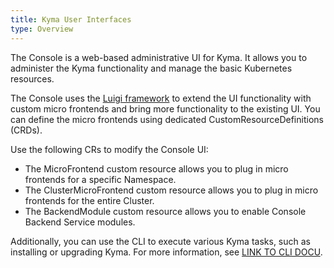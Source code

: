 ```yaml
---
title: Kyma User Interfaces
type: Overview
---
```


The Console is a web-based administrative UI for Kyma. It allows you to administer the Kyma functionality and manage the basic Kubernetes resources.

The Console uses the [Luigi framework](https://luigi-project.io) to extend the UI functionality with custom micro frontends and bring more functionality to the existing UI. You can define the micro frontends using dedicated CustomResourceDefinitions (CRDs).

Use the following CRs to modify the Console UI:

- The MicroFrontend custom resource allows you to plug in micro frontends for a specific Namespace.
- The ClusterMicroFrontend custom resource allows you to plug in micro frontends for the entire Cluster.
- The BackendModule custom resource allows you to enable Console Backend Service modules.

Additionally, you can use the CLI to execute various Kyma tasks, such as installing or upgrading Kyma. For more information, see [LINK TO CLI DOCU]().
